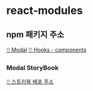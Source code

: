 # react-modules

## npm 패키지 주소

[🖱️ Modal](https://www.npmjs.com/package/badahertz52-react-modules-hooks)
[🖱️ Hooks - components](https://www.npmjs.com/package/badahertz52-react-modules-components)

### Modal StoryBook

[🖱️ 스토리북 배포 주소](https://6620c65c99e8a4a3cde004a4-ybnnpskcng.chromatic.com)
